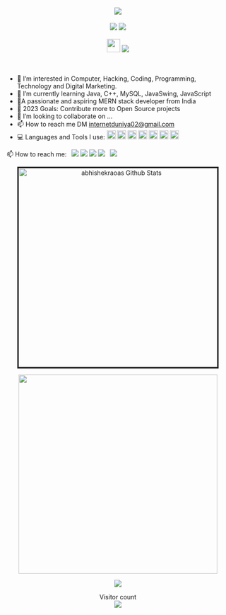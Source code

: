 <h1 align="center">
  <a href="#">
    <img src="https://readme-typing-svg.herokuapp.com/?lines=Hey,+There!+👋;AbhiShek+here...;Glad+to+see+you!&center=true&size=30">
  </a>
</h1>

<p align="center">
<a href="https://www.instagram.com/abhishekraoas" alt="Instgram Follow">
  <img src="https://img.shields.io/badge/Instagram-E4405F?style=for-the-badge&logo=instagram&logoColor=white"/></a>
   <a href="https://www.linkedin.com/in/abhishekraoas" alt="Linkedin Follow">
  <img src="https://img.shields.io/badge/LinkedIn-0077B5?style=for-the-badge&logo=linkedin&logoColor=white"/></a>
 </a><br><br>
 
 
 <img src="https://emojis.slackmojis.com/emojis/images/1593555389/9579/blob_excited.gif?1593555389" width="30"/>
  <img src="https://activity-graph.herokuapp.com/graph?username=abhishekraoas&theme=dracula&bg_color=00000000&color=878787&line=4c8ed9&point=00000000&area=true&hide_border=true"/><br><br>
  
<!--  ```python
class AbhiShekRao():
    
  def __init__(self):
    self.name = "AbhiShek Rao";
    self.username = "abhishekraoas";
    self.location = "Gorakhpur, India";
    self.twitter = "@abhishekraoas";
    self.web = "https://internetduniyaaa.in";
  
  def __str__(self):
    return self.name

if __name__ == '__main__':
    me = AbhiShekRao()
``` -->
<br>
 

- 👀 I’m interested in Computer, Hacking, Coding, Programming, Technology and Digital Marketing.
- 🌱 I’m currently learning Java, C++, MySQL, JavaSwing, JavaScript
- 🔭A passionate and aspiring MERN stack developer from India
- 🤝 2023 Goals: Contribute more to Open Source projects
- 💞️ I’m looking to collaborate on ...
- 📫 How to reach me DM internetduniya02@gmail.com
- 💻 Languages and Tools I use:   <code><img height="20" src="https://raw.githubusercontent.com/github/explore/80688e429a7d4ef2fca1e82350fe8e3517d3494d/topics/visual-studio-code/visual-studio-code.png"></code>
<code><img height="20" src="https://raw.githubusercontent.com/github/explore/80688e429a7d4ef2fca1e82350fe8e3517d3494d/topics/javascript/javascript.png"></code>
<code><img height="20" src="https://raw.githubusercontent.com/github/explore/80688e429a7d4ef2fca1e82350fe8e3517d3494d/topics/python/python.png"></code>
<code><img height="20" src="https://raw.githubusercontent.com/github/explore/80688e429a7d4ef2fca1e82350fe8e3517d3494d/topics/cpp/cpp.png"></code>
<code><img height = "20" src = "https://raw.githubusercontent.com/github/explore/80688e429a7d4ef2fca1e82350fe8e3517d3494d/topics/html/html.png"></code>
<code><img height = "20" src = "https://raw.githubusercontent.com/github/explore/80688e429a7d4ef2fca1e82350fe8e3517d3494d/topics/css/css.png"></code>
<code><img height="20" src="https://raw.githubusercontent.com/github/explore/80688e429a7d4ef2fca1e82350fe8e3517d3494d/topics/git/git.png"></code>


📫 How to reach me:
<code> [<img src ="https://img.shields.io/badge/instagram-%23E1306C.svg?&style=for-the-badge&logo=instagram&logoColor=white">](https://www.instagram.com/abhishekraoas)</code>
<code>[<img src="https://img.shields.io/badge/linkedin-%230077b5.svg?&style=for-the-badge&logo=linkedin&logoColor=white" />](https://www.linkedin.com/abhishekraoas)</code> 
<code>[<img src ="https://img.shields.io/badge/twitter-%231DA1F2.svg?&style=for-the-badge&logo=twitter&logoColor=white">](https://twitter.com/abhishekraoas)</code> 
<code>[<img src="https://img.shields.io/badge/youtube-%23FF0000.svg?&style=for-the-badge&logo=youtube&logoColor=white" />](https://www.youtube.com/internetduniyaaa)</code> 
<code> [<img src="https://img.shields.io/badge/facebook-%234267B2.svg?&style=for-the-badge&logo=facebook&logoColor=white" />](https://www.facebook.com/abhishekraoas)</code>

<p align='center'><img width="450px" style="border-style:solid" src="https://github-readme-streak-stats.herokuapp.com/?user=abhishekraoas&theme=radical" alt="abhishekraoas Github Stats" />
  </p> 
   <p align='center'>
  <img width="450px" src="https://github-readme-stats.vercel.app/api?username=abhishekraoas&count_private=true&theme=radical"/>
</p>
  <p align='center'>
  <img src = "https://github-readme-stats.vercel.app/api/top-langs/?username=abhishekraoas&theme=radical&hide=jupyter%20notebook&layout=compact&langs_count=8"></p>

<p align="center"> 
  Visitor count<br>
  <img src="https://profile-counter.glitch.me/abhishekraoas/count.svg" />
</p>

<!---
abhishekraoas/abhishekraoas is a ✨ special ✨ repository because its `README.md` (this file) appears on your GitHub profile.
You can click the Preview link to take a look at your changes.
--->
